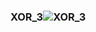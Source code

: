 ### XOR_3![XOR_3](https://user-images.githubusercontent.com/116869307/214143735-3c0a538b-d39a-47e0-9cd3-1602d3640896.png)
